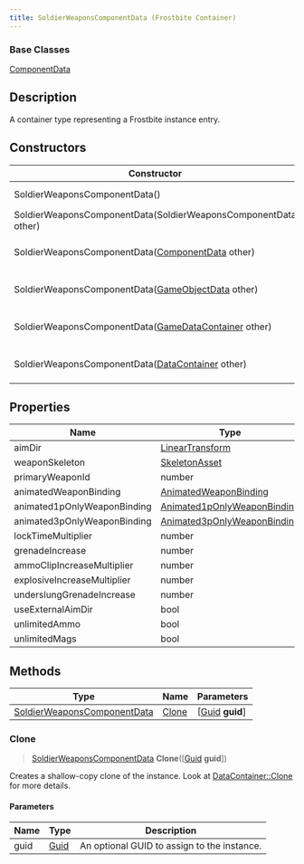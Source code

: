 ```yaml
---
title: SoldierWeaponsComponentData (Frostbite Container)
---
```

### Base Classes

[ComponentData](ComponentData)

## Description

A container type representing a Frostbite instance entry.

## Constructors

| Constructor                                                                            | Description                                                                                                                                   |
| -------------------------------------------------------------------------------------- | --------------------------------------------------------------------------------------------------------------------------------------------- |
| SoldierWeaponsComponentData()                                                          | Create a new instance of this container type.                                                                                                 |
| SoldierWeaponsComponentData(SoldierWeaponsComponentData other)                         | Create a reference copy of an instance of the same type.                                                                                      |
| SoldierWeaponsComponentData([ComponentData](ComponentData) other)                      | Upcast an instance of type [ComponentData](ComponentData) to [SoldierWeaponsComponentData](SoldierWeaponsComponentData).                      |
| SoldierWeaponsComponentData([GameObjectData](GameObjectData) other)                    | Upcast an instance of type [GameObjectData](GameObjectData) to [SoldierWeaponsComponentData](SoldierWeaponsComponentData).                    |
| SoldierWeaponsComponentData([GameDataContainer](GameDataContainer) other)              | Upcast an instance of type [GameDataContainer](GameDataContainer) to [SoldierWeaponsComponentData](SoldierWeaponsComponentData).              |
| SoldierWeaponsComponentData([DataContainer](/vext/ref/cls/shr/datacontainer) other) | Upcast an instance of type [DataContainer](/vext/ref/cls/shr/datacontainer) to [SoldierWeaponsComponentData](SoldierWeaponsComponentData). |

## Properties

| Name                        | Type                                                       | Description |
| --------------------------- | ---------------------------------------------------------- | ----------- |
| aimDir                      | [LinearTransform](/vext/ref/cls/shr/LinearTransform)    |             |
| weaponSkeleton              | [SkeletonAsset](SkeletonAsset)                             |             |
| primaryWeaponId             | number                                                     |             |
| animatedWeaponBinding       | [AnimatedWeaponBinding](AnimatedWeaponBinding)             |             |
| animated1pOnlyWeaponBinding | [Animated1pOnlyWeaponBinding](Animated1pOnlyWeaponBinding) |             |
| animated3pOnlyWeaponBinding | [Animated3pOnlyWeaponBinding](Animated3pOnlyWeaponBinding) |             |
| lockTimeMultiplier          | number                                                     |             |
| grenadeIncrease             | number                                                     |             |
| ammoClipIncreaseMultiplier  | number                                                     |             |
| explosiveIncreaseMultiplier | number                                                     |             |
| underslungGrenadeIncrease   | number                                                     |             |
| useExternalAimDir           | bool                                                       |             |
| unlimitedAmmo               | bool                                                       |             |
| unlimitedMags               | bool                                                       |             |

## Methods

| Type                                                       | Name            | Parameters                                     |
| ---------------------------------------------------------- | --------------- | ---------------------------------------------- |
| [SoldierWeaponsComponentData](SoldierWeaponsComponentData) | [Clone](#clone) | \[[Guid](/vext/ref/cls/shr/guid) **guid**\] |

### Clone

> [SoldierWeaponsComponentData](SoldierWeaponsComponentData) **Clone**(\[[Guid](/vext/ref/cls/shr/guid) **guid**\])

Creates a shallow-copy clone of the instance. Look at [DataContainer::Clone](/vext/ref/cls/shr/datacontainer#clone) for more details.

#### Parameters

| Name | Type         | Description                                 |
| ---- | ------------ | ------------------------------------------- |
| guid | [Guid](Guid) | An optional GUID to assign to the instance. |
